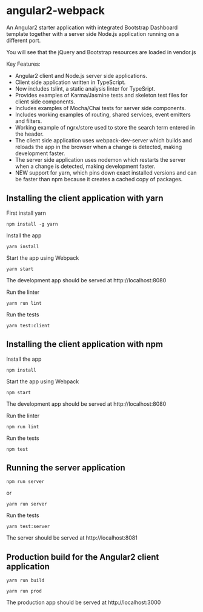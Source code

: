 # angular2-webpack

An Angular2 starter application with integrated Bootstrap Dashboard template together with a server side Node.js application running on a different port.

You will see that the jQuery and Bootstrap resources are loaded in vendor.js

Key Features:

* Angular2 client and Node.js server side applications.
* Client side application written in TypeScript.
* Now includes tslint, a static analysis linter for TypeSript.
* Provides examples of Karma/Jasmine tests and skeleton test files for client side components.
* Includes examples of Mocha/Chai tests for server side components.
* Includes working examples of routing, shared services, event emitters and filters.
* Working example of ngrx/store used to store the search term entered in the header.
* The client side application uses webpack-dev-server which builds and reloads the app in the browser when a change is detected, making development faster.
* The server side application uses nodemon which restarts the server when a change is detected, making development faster.
* NEW support for yarn, which pins down exact installed versions and can be faster than npm because it creates a cached copy of packages.

## Installing the client application with yarn

First install yarn
```
npm install -g yarn
```

Install the app
```
yarn install
```

Start the app using Webpack
```
yarn start
```

The development app should be served at http://localhost:8080

Run the linter
```
yarn run lint
```

Run the tests
```
yarn test:client
```

## Installing the client application with npm

Install the app
```
npm install
```

Start the app using Webpack
```
npm start
```

The development app should be served at http://localhost:8080

Run the linter
```
npm run lint
```

Run the tests
```
npm test
```

## Running the server application

```
npm run server
```

or

```
yarn run server
```

Run the tests
```
yarn test:server
```

The server should be served at http://localhost:8081

## Production build for the Angular2 client application

```
yarn run build

yarn run prod
```

The production app should be served at http://localhost:3000